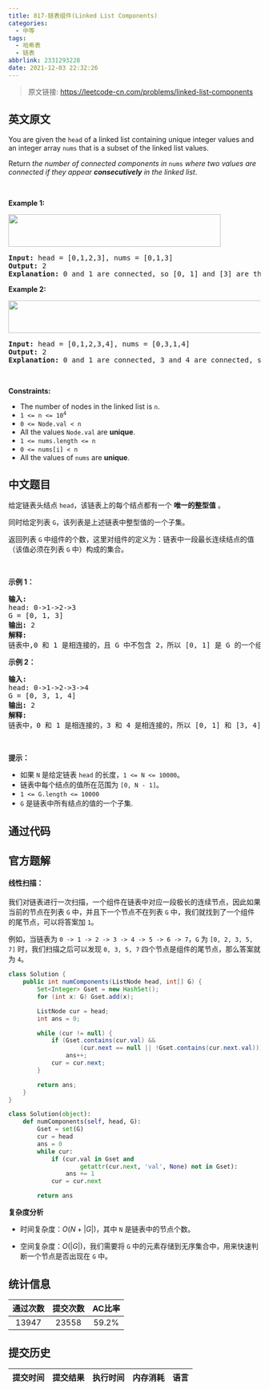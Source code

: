 ```yaml
---
title: 817-链表组件(Linked List Components)
categories:
  - 中等
tags:
  - 哈希表
  - 链表
abbrlink: 2331293228
date: 2021-12-03 22:32:26
---
```


> 原文链接: https://leetcode-cn.com/problems/linked-list-components


## 英文原文
<div><p>You are given the <code>head</code> of a linked list containing unique integer values and an integer array <code>nums</code> that is a subset of the linked list values.</p>

<p>Return <em>the number of connected components in </em><code>nums</code><em> where two values are connected if they appear <strong>consecutively</strong> in the linked list</em>.</p>

<p>&nbsp;</p>
<p><strong>Example 1:</strong></p>
<img alt="" src="https://assets.leetcode.com/uploads/2021/07/22/lc-linkedlistcom1.jpg" style="width: 424px; height: 65px;" />
<pre>
<strong>Input:</strong> head = [0,1,2,3], nums = [0,1,3]
<strong>Output:</strong> 2
<strong>Explanation:</strong> 0 and 1 are connected, so [0, 1] and [3] are the two connected components.
</pre>

<p><strong>Example 2:</strong></p>
<img alt="" src="https://assets.leetcode.com/uploads/2021/07/22/lc-linkedlistcom2.jpg" style="width: 544px; height: 65px;" />
<pre>
<strong>Input:</strong> head = [0,1,2,3,4], nums = [0,3,1,4]
<strong>Output:</strong> 2
<strong>Explanation:</strong> 0 and 1 are connected, 3 and 4 are connected, so [0, 1] and [3, 4] are the two connected components.
</pre>

<p>&nbsp;</p>
<p><strong>Constraints:</strong></p>

<ul>
	<li>The number of nodes in the linked list is <code>n</code>.</li>
	<li><code>1 &lt;= n &lt;= 10<sup>4</sup></code></li>
	<li><code>0 &lt;= Node.val &lt; n</code></li>
	<li>All the values <code>Node.val</code> are <strong>unique</strong>.</li>
	<li><code>1 &lt;= nums.length &lt;= n</code></li>
	<li><code>0 &lt;= nums[i] &lt; n</code></li>
	<li>All the values of <code>nums</code> are <strong>unique</strong>.</li>
</ul>
</div>

## 中文题目
<div><p>给定链表头结点&nbsp;<code>head</code>，该链表上的每个结点都有一个 <strong>唯一的整型值</strong> 。</p>

<p>同时给定列表&nbsp;<code>G</code>，该列表是上述链表中整型值的一个子集。</p>

<p>返回列表&nbsp;<code>G</code>&nbsp;中组件的个数，这里对组件的定义为：链表中一段最长连续结点的值（该值必须在列表&nbsp;<code>G</code>&nbsp;中）构成的集合。</p>

<p>&nbsp;</p>

<p><strong>示例&nbsp;1：</strong></p>

<pre><strong>输入:</strong> 
head: 0-&gt;1-&gt;2-&gt;3
G = [0, 1, 3]
<strong>输出:</strong> 2
<strong>解释:</strong> 
链表中,0 和 1 是相连接的，且 G 中不包含 2，所以 [0, 1] 是 G 的一个组件，同理 [3] 也是一个组件，故返回 2。</pre>

<p><strong>示例 2：</strong></p>

<pre><strong>输入:</strong> 
head: 0-&gt;1-&gt;2-&gt;3-&gt;4
G = [0, 3, 1, 4]
<strong>输出:</strong> 2
<strong>解释:</strong> 
链表中，0 和 1 是相连接的，3 和 4 是相连接的，所以 [0, 1] 和 [3, 4] 是两个组件，故返回 2。</pre>

<p>&nbsp;</p>

<p><strong>提示：</strong></p>

<ul>
	<li>如果&nbsp;<code>N</code>&nbsp;是给定链表&nbsp;<code>head</code>&nbsp;的长度，<code>1 &lt;= N &lt;= 10000</code>。</li>
	<li>链表中每个结点的值所在范围为&nbsp;<code>[0, N - 1]</code>。</li>
	<li><code>1 &lt;= G.length &lt;= 10000</code></li>
	<li><code>G</code> 是链表中所有结点的值的一个子集.</li>
</ul>
</div>

## 通过代码
<RecoDemo>
</RecoDemo>


## 官方题解
#### 线性扫描：

我们对链表进行一次扫描，一个组件在链表中对应一段极长的连续节点，因此如果当前的节点在列表 `G` 中，并且下一个节点不在列表 `G` 中，我们就找到了一个组件的尾节点，可以将答案加 `1`。

例如，当链表为 `0 -> 1 -> 2 -> 3 -> 4 -> 5 -> 6 -> 7`，`G` 为 `[0, 2, 3, 5, 7]` 时，我们扫描之后可以发现 `0, 3, 5, 7` 四个节点是组件的尾节点，那么答案就为 `4`。

```Java [sol1]
class Solution {
    public int numComponents(ListNode head, int[] G) {
        Set<Integer> Gset = new HashSet();
        for (int x: G) Gset.add(x);

        ListNode cur = head;
        int ans = 0;

        while (cur != null) {
            if (Gset.contains(cur.val) &&
                    (cur.next == null || !Gset.contains(cur.next.val)))
                ans++;
            cur = cur.next;
        }

        return ans;
    }
}
```

```Python [sol1]
class Solution(object):
    def numComponents(self, head, G):
        Gset = set(G)
        cur = head
        ans = 0
        while cur:
            if (cur.val in Gset and
                    getattr(cur.next, 'val', None) not in Gset):
                ans += 1
            cur = cur.next

        return ans
```

**复杂度分析**

* 时间复杂度：$O(N + |G|)$，其中 `N` 是链表中的节点个数。

* 空间复杂度：$O(|G|)$，我们需要将 `G` 中的元素存储到无序集合中，用来快速判断一个节点是否出现在 `G` 中。

## 统计信息
| 通过次数 | 提交次数 | AC比率 |
| :------: | :------: | :------: |
|    13947    |    23558    |   59.2%   |

## 提交历史
| 提交时间 | 提交结果 | 执行时间 |  内存消耗  | 语言 |
| :------: | :------: | :------: | :--------: | :--------: |
